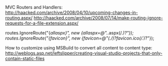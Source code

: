 MVC Routers and Handlers: 
http://haacked.com/archive/2008/04/10/upcoming-changes-in-routing.aspx/
http://haacked.com/archive/2008/07/14/make-routing-ignore-requests-for-a-file-extension.aspx/

routes.IgnoreRoute("{*allaspx}", new {allaspx=@".*\.aspx(/.*)?"});
routes.IgnoreRoute("{*favicon}", new {favicon=@"(.*/)?favicon.ico(/.*)?"});

How to customize using MSBuild to convert all content to content type:
http://weblogs.asp.net/leftslipper/creating-visual-studio-projects-that-only-contain-static-files
